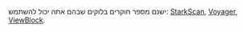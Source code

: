 ישנם מספר חוקרים בלוקים שבהם אתה יכול להשתמש: [StarkScan](https://starkscan.co/), [Voyager](https://voyager.online/txns), [ViewBlock](https://viewblock.io/starknet).